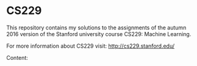 # CS229

This repository contains my solutions to the assignments of the autumn 2016 version of the Stanford university course CS229:
 Machine Learning.

For more information about CS229 visit: http://cs229.stanford.edu/

Content:
